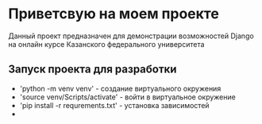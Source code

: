 # Приветсвую на моем проекте

Данный проект предназначен для демонстрации возможностей Django на онлайн курсе Казанского федерального университета

## Запуск проекта для разработки

- 'python -m venv venv' - создание виртуального окружения
- 'source venv/Scripts/activate' - войти в виртуальное окружение
- 'pip install -r requrements.txt' - установка зависимостей
- 